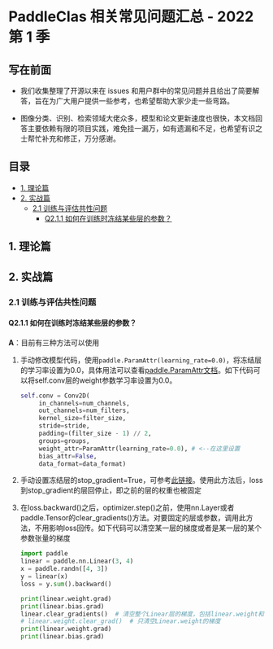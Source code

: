 # PaddleClas 相关常见问题汇总 - 2022 第 1 季

## 写在前面

* 我们收集整理了开源以来在 issues 和用户群中的常见问题并且给出了简要解答，旨在为广大用户提供一些参考，也希望帮助大家少走一些弯路。

* 图像分类、识别、检索领域大佬众多，模型和论文更新速度也很快，本文档回答主要依赖有限的项目实践，难免挂一漏万，如有遗漏和不足，也希望有识之士帮忙补充和修正，万分感谢。

## 目录

- [1. 理论篇](#1-理论篇)
- [2. 实战篇](#2-实战篇)
  - [2.1 训练与评估共性问题](#21-训练与评估共性问题)
    - [Q2.1.1 如何在训练时冻结某些层的参数？](#q211-如何在训练时冻结某些层的参数)

<a name="1"></a>
## 1. 理论篇

<a name="2"></a>
## 2. 实战篇

<a name="2.1"></a>
### 2.1 训练与评估共性问题

#### Q2.1.1 如何在训练时冻结某些层的参数？
**A**：目前有三种方法可以使用
1. 手动修改模型代码，使用`paddle.ParamAttr(learning_rate=0.0)`，将冻结层的学习率设置为0.0，具体用法可以查看[paddle.ParamAttr文档](https://www.paddlepaddle.org.cn/documentation/docs/zh/develop/api/paddle/ParamAttr_cn.html#paramattr)。如下代码可以将self.conv层的weight参数学习率设置为0.0。
   ```python
   self.conv = Conv2D(
        in_channels=num_channels,
        out_channels=num_filters,
        kernel_size=filter_size,
        stride=stride,
        padding=(filter_size - 1) // 2,
        groups=groups,
        weight_attr=ParamAttr(learning_rate=0.0), # <--在这里设置
        bias_attr=False,
        data_format=data_format)
   ```

2. 手动设置冻结层的stop_gradient=True，可参考[此链接](https://github.com/RainFrost1/PaddleClas/blob/24e968b8d9f7d9e2309e713cbf2afe8fda9deacd/ppcls/engine/train/train_idml.py#L40-L66)。使用此方法后，loss到stop_gradient的层回停止，即之前的层的权重也被固定

3. 在loss.backward()之后，optimizer.step()之前，使用nn.Layer或者paddle.Tensor的clear_gradients()方法。对要固定的层或参数，调用此方法，不用影响loss回传。如下代码可以清空某一层的梯度或者是某一层的某个参数张量的梯度
    ```python
    import paddle
    linear = paddle.nn.Linear(3, 4)
    x = paddle.randn([4, 3])
    y = linear(x)
    loss = y.sum().backward()

    print(linear.weight.grad)
    print(linear.bias.grad)
    linear.clear_gradients()  # 清空整个Linear层的梯度，包括linear.weight和linear.bias
    # linear.weight.clear_grad()  # 只清空Linear.weight的梯度
    print(linear.weight.grad)
    print(linear.bias.grad)
    ```
